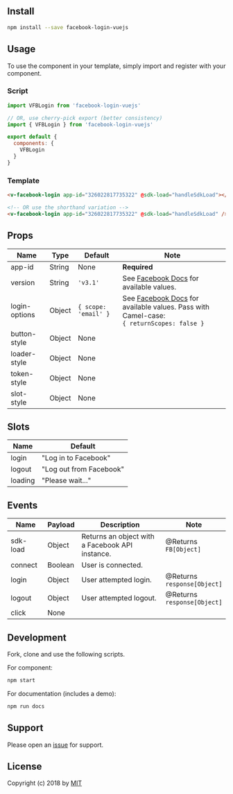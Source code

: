 ## Install
```bash
npm install --save facebook-login-vuejs
```

## Usage
To use the component in your template, simply import and register with your component.

### Script
```js
import VFBLogin from 'facebook-login-vuejs'

// OR, use cherry-pick export (better consistency)
import { VFBLogin } from 'facebook-login-vuejs'

export default {
  components: {
    VFBLogin
  }
}
```

### Template
```html
<v-facebook-login app-id="326022817735322" @sdk-load="handleSdkLoad"></v-facebook-login>

<!-- OR use the shorthand variation -->
<v-facebook-login app-id="326022817735322" @sdk-load="handleSdkLoad" />
```

## Props
<div id="props-table-wrap" class="docs-table-wrap">

| Name          | Type   | Default  | Note |
|---------------|--------|----------|------|
| app-id        | String | None     | **Required**
| version 	    | String | `'v3.1'` | See [Facebook Docs](https://developers.facebook.com/docs/apps/changelog/) for available values.
| login-options | Object | `{ scope: 'email' }` | See [Facebook Docs](https://developers.facebook.com/docs/reference/javascript/FB.login/v2.9) for available values. Pass with Camel-case: <br> `{ returnScopes: false }`
| button-style  | Object | None
| loader-style  | Object | None
| token-style   | Object | None
| slot-style    | Object | None

</div>

## Slots
<div id="slots-table-wrap" class="docs-table-wrap">

| Name    | Default |
|---------|---------|
| login   | "Log in to Facebook"
| logout  | "Log out from Facebook"
| loading | "Please wait..."

</div>

## Events
<div id="events-table-wrap" class="docs-table-wrap">

| Name               | Payload | Description                                          | Note |
|--------------------|---------|------------------------------------------------------|------|
| sdk-load           | Object  | Returns an object with <br> a Facebook API instance. | @Returns <br> `FB[Object]`
| connect            | Boolean | User is connected.
| login              | Object  | User attempted login.                                | @Returns <br> `response[Object]`
| logout             | Object  | User attempted logout.                               | @Returns <br> `response[Object]`
| click              | None

</div>

## Development
Fork, clone and use the following scripts.

For component:
```bash
npm start
```
For documentation (includes a demo):
```bash
npm run docs
```

## Support
Please open an [issue](https://github.com/iliran11/facebook-login-vue/issues) for support.

## License
Copyright (c) 2018 by [MIT](https://opensource.org/licenses/MIT)